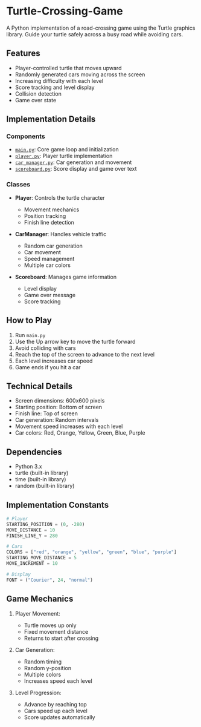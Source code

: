 # Turtle-Crossing-Game

A Python implementation of a road-crossing game using the Turtle graphics library. Guide your turtle safely across a busy road while avoiding cars.

## Features

- Player-controlled turtle that moves upward
- Randomly generated cars moving across the screen
- Increasing difficulty with each level
- Score tracking and level display
- Collision detection
- Game over state

## Implementation Details

### Components

- [`main.py`](main.py): Core game loop and initialization
- [`player.py`](player.py): Player turtle implementation
- [`car_manager.py`](car_manager.py): Car generation and movement
- [`scoreboard.py`](scoreboard.py): Score display and game over text

### Classes

- **Player**: Controls the turtle character
  - Movement mechanics
  - Position tracking
  - Finish line detection
  
- **CarManager**: Handles vehicle traffic
  - Random car generation
  - Car movement
  - Speed management
  - Multiple car colors
  
- **Scoreboard**: Manages game information
  - Level display
  - Game over message
  - Score tracking

## How to Play

1. Run `main.py`
2. Use the Up arrow key to move the turtle forward
3. Avoid colliding with cars
4. Reach the top of the screen to advance to the next level
5. Each level increases car speed
6. Game ends if you hit a car

## Technical Details

- Screen dimensions: 600x600 pixels
- Starting position: Bottom of screen
- Finish line: Top of screen
- Car generation: Random intervals
- Movement speed increases with each level
- Car colors: Red, Orange, Yellow, Green, Blue, Purple

## Dependencies

- Python 3.x
- turtle (built-in library)
- time (built-in library)
- random (built-in library)

## Implementation Constants

```python
# Player
STARTING_POSITION = (0, -280)
MOVE_DISTANCE = 10
FINISH_LINE_Y = 280

# Cars
COLORS = ["red", "orange", "yellow", "green", "blue", "purple"]
STARTING_MOVE_DISTANCE = 5
MOVE_INCREMENT = 10

# Display
FONT = ("Courier", 24, "normal")
```

## Game Mechanics

1. Player Movement:
   - Turtle moves up only
   - Fixed movement distance
   - Returns to start after crossing

2. Car Generation:
   - Random timing
   - Random y-position
   - Multiple colors
   - Increases speed each level

3. Level Progression:
   - Advance by reaching top
   - Cars speed up each level
   - Score updates automatically
